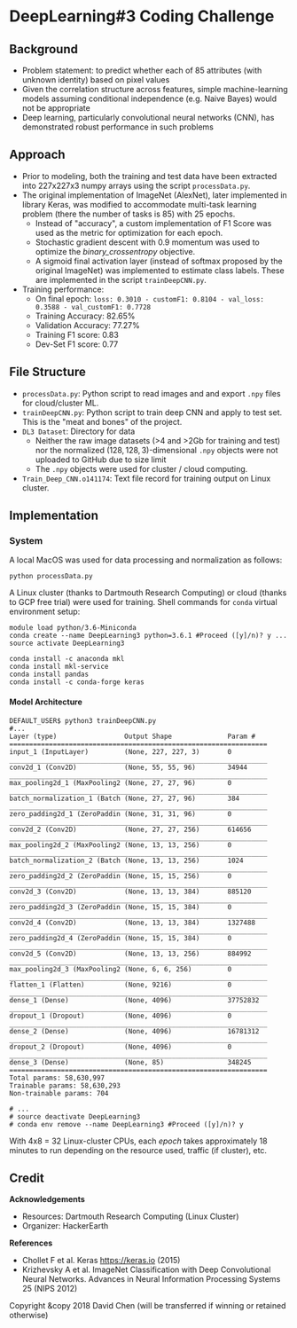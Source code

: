 # DeepLearning\#3 Coding Challenge

## Background

* Problem statement: to predict whether each of $85$ attributes (with unknown identity) based on pixel values
* Given the correlation structure across features, simple machine-learning models assuming conditional independence (e.g. Naive Bayes) would not be appropriate
* Deep learning, particularly convolutional neural networks (CNN), has demonstrated robust performance in such problems

## Approach

* Prior to modeling, both the training and test data have been extracted into 227x227x3 numpy arrays using the script `processData.py`.
* The original implementation of ImageNet (AlexNet), later implemented in library Keras, was modified to accommodate multi-task learning problem (there the number of tasks is 85) with 25 epochs.
  - Instead of "accuracy", a custom implementation of F1 Score was used as the metric for optimization for each epoch.
  - Stochastic gradient descent with 0.9 momentum was used to optimize the _binary_crossentropy_ objective.
  - A sigmoid final activation layer (instead of softmax proposed by the original ImageNet) was implemented to estimate class labels. These are implemented in the script `trainDeepCNN.py`.
* Training performance:
  - On final epoch: `loss: 0.3010 - customF1: 0.8104 - val_loss: 0.3588 - val_customF1: 0.7728`
  - Training Accuracy: 82.65%
  - Validation Accuracy: 77.27%
  - Training F1 score: 0.83
  - Dev-Set F1 score: 0.77

## File Structure

* `processData.py`: Python script to read images and and export `.npy` files for cloud/cluster ML.
* `trainDeepCNN.py`: Python script to train deep CNN and apply to test set. This is the "meat and bones" of the project.
* `DL3 Dataset`: Directory for data
  - Neither the raw image datasets (>4 and >2Gb for training and test) nor the normalized $(128, 128, 3)$-dimensional `.npy` objects were not uploaded to GitHub due to size limit
  - The `.npy` objects were used for cluster / cloud computing.
* `Train_Deep_CNN.o141174`: Text file record for training output on Linux cluster.

## Implementation

### System

A local MacOS was used for data processing and normalization as follows:

`python processData.py`

A Linux cluster (thanks to Dartmouth Research Computing) or cloud (thanks to GCP free trial) were used for training. Shell commands for `conda` virtual environment setup:

```
module load python/3.6-Miniconda
conda create --name DeepLearning3 python=3.6.1 #Proceed ([y]/n)? y ...
source activate DeepLearning3

conda install -c anaconda mkl
conda install mkl-service
conda install pandas
conda install -c conda-forge keras
```

#### Model Architecture

```
DEFAULT_USER$ python3 trainDeepCNN.py
#...
Layer (type)                 Output Shape              Param #   
=================================================================
input_1 (InputLayer)         (None, 227, 227, 3)       0         
_________________________________________________________________
conv2d_1 (Conv2D)            (None, 55, 55, 96)        34944     
_________________________________________________________________
max_pooling2d_1 (MaxPooling2 (None, 27, 27, 96)        0         
_________________________________________________________________
batch_normalization_1 (Batch (None, 27, 27, 96)        384       
_________________________________________________________________
zero_padding2d_1 (ZeroPaddin (None, 31, 31, 96)        0         
_________________________________________________________________
conv2d_2 (Conv2D)            (None, 27, 27, 256)       614656    
_________________________________________________________________
max_pooling2d_2 (MaxPooling2 (None, 13, 13, 256)       0         
_________________________________________________________________
batch_normalization_2 (Batch (None, 13, 13, 256)       1024      
_________________________________________________________________
zero_padding2d_2 (ZeroPaddin (None, 15, 15, 256)       0         
_________________________________________________________________
conv2d_3 (Conv2D)            (None, 13, 13, 384)       885120    
_________________________________________________________________
zero_padding2d_3 (ZeroPaddin (None, 15, 15, 384)       0         
_________________________________________________________________
conv2d_4 (Conv2D)            (None, 13, 13, 384)       1327488   
_________________________________________________________________
zero_padding2d_4 (ZeroPaddin (None, 15, 15, 384)       0         
_________________________________________________________________
conv2d_5 (Conv2D)            (None, 13, 13, 256)       884992    
_________________________________________________________________
max_pooling2d_3 (MaxPooling2 (None, 6, 6, 256)         0         
_________________________________________________________________
flatten_1 (Flatten)          (None, 9216)              0         
_________________________________________________________________
dense_1 (Dense)              (None, 4096)              37752832  
_________________________________________________________________
dropout_1 (Dropout)          (None, 4096)              0         
_________________________________________________________________
dense_2 (Dense)              (None, 4096)              16781312  
_________________________________________________________________
dropout_2 (Dropout)          (None, 4096)              0         
_________________________________________________________________
dense_3 (Dense)              (None, 85)                348245    
=================================================================
Total params: 58,630,997
Trainable params: 58,630,293
Non-trainable params: 704

# ...
# source deactivate DeepLearning3
# conda env remove --name DeepLearning3 #Proceed ([y]/n)? y
```

With 4x8 = 32 Linux-cluster CPUs, each _epoch_ takes approximately 18 minutes to run depending on the resource used, traffic (if cluster), etc.

## Credit

**Acknowledgements**

* Resources: Dartmouth Research Computing (Linux Cluster)
* Organizer: HackerEarth

**References**

* Chollet F et al. Keras <https://keras.io> (2015)
* Krizhevsky A et al. ImageNet Classification with Deep Convolutional Neural Networks. Advances in Neural Information Processing Systems 25 (NIPS 2012)

Copyright &copy 2018 David Chen (will be transferred if winning or retained otherwise)
